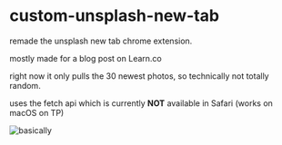 # custom-unsplash-new-tab

remade the unsplash new tab chrome extension.

mostly made for a blog post on Learn.co

right now it only pulls the 30 newest photos, so technically not totally random.

uses the fetch api which is currently **NOT** available in Safari (works on macOS on TP)

![basically](http://weknowmemes.com/wp-content/uploads/2013/11/i-made-this-comic.jpg)
